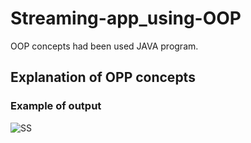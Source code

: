 # Streaming-app_using-OOP
OOP concepts had been used  JAVA program.
## Explanation of OPP concepts 
### Example of output 
![SS](https://user-images.githubusercontent.com/98957798/202877847-16699836-e802-4dee-bef3-f450c462e1bd.png)
